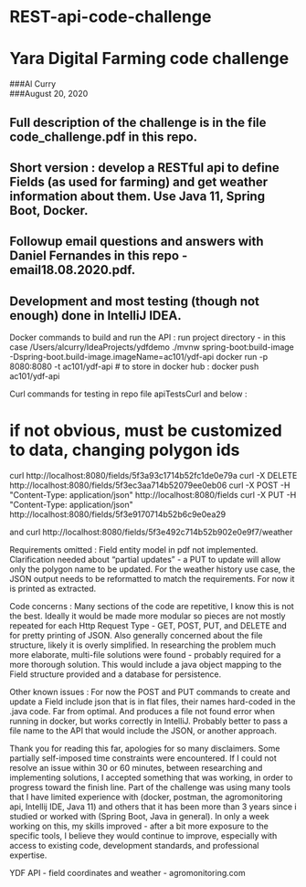 # REST-api-code-challenge
# Yara Digital Farming code challenge                                                                   

###Al Curry  
###August 20, 2020 

## Full description of the challenge is in the file code_challenge.pdf in this repo.  

## Short version : develop a RESTful api to define Fields (as used for farming) and get weather information about them.  Use Java 11, Spring Boot, Docker.  

## Followup email questions and answers with Daniel Fernandes in this repo - email18.08.2020.pdf.

## Development and most testing (though not enough) done in IntelliJ IDEA.

Docker commands to build and run the API :
  run  project directory - in this case /Users/alcurry/IdeaProjects/ydfdemo
   ./mvnw spring-boot:build-image -Dspring-boot.build-image.imageName=ac101/ydf-api
    docker run -p 8080:8080 -t ac101/ydf-api
    # to store in docker hub : 
    docker push ac101/ydf-api

Curl commands for testing in repo file apiTestsCurl and below : 

# if not obvious, must be customized to data, changing polygon ids
curl http://localhost:8080/fields/5f3a93c1714b52fc1de0e79a
curl -X DELETE http://localhost:8080/fields/5f3ec3aa714b52079ee0eb06
curl -X POST -H "Content-Type: application/json" http://localhost:8080/fields
curl -X PUT -H "Content-Type: application/json" http://localhost:8080/fields/5f3e9170714b52b6c9e0ea29

and
curl http://localhost:8080/fields/5f3e492c714b52b902e0e9f7/weather

Requirements omitted :
   Field entity model in pdf not implemented.
   Clarification needed about “partial updates” - a PUT to update will allow only the polygon name to be updated.
   For the weather history use case, the JSON output needs to be reformatted to match the requirements.  For now it is printed as extracted.    

Code concerns :
   Many sections of the code are repetitive, I know this is not the best.   Ideally it would be made more modular so pieces are not mostly repeated for each Http Request Type - GET, POST, PUT, and DELETE and for pretty printing of JSON. 
    Also generally concerned about the file structure, likely it is overly simplified.  In researching the problem much more elaborate, multi-file solutions were found - probably required for a more thorough solution.  This would include a java object mapping to the Field structure provided and a database for persistence.  

Other known issues : 
    For now the POST and PUT commands to create and update a Field include json that is in flat files, their names hard-coded in the .java code.  Far from optimal.  And produces a file not found error when running in docker, but works correctly in IntelliJ.   Probably better to pass a file name to the API that would include the JSON, or another approach. 

Thank you for reading this far, apologies for so many disclaimers.  Some partially self-imposed time constraints were encountered.  If I could not resolve an issue within 30 or 60 minutes, between researching and implementing solutions, I accepted something that was working, in order to progress toward the finish line.  Part of the challenge was using many tools that I have limited experience with (docker, postman, the agromonitoring api, Intellij IDE, Java 11) and others that it has been more than 3 years since i studied or worked with (Spring Boot, Java in general).   In only a week working on this, my skills improved - after a bit more exposure to the specific tools, I believe they would continue to improve, especially with access to existing code, development standards, and professional expertise. 

YDF API - field coordinates and weather - agromonitoring.com
